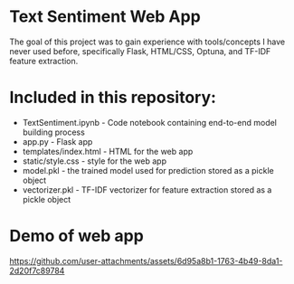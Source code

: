 # Text Sentiment Web App
 
The goal of this project was to gain experience with tools/concepts I have never used before, specifically Flask, HTML/CSS, Optuna, and TF-IDF feature extraction. 

# Included in this repository:

+ TextSentiment.ipynb - Code notebook containing end-to-end model building process
+ app.py - Flask app
+ templates/index.html - HTML for the web app
+ static/style.css - style for the web app
+ model.pkl - the trained model used for prediction stored as a pickle object
+ vectorizer.pkl - TF-IDF vectorizer for feature extraction stored as a pickle object 

# Demo of web app
https://github.com/user-attachments/assets/6d95a8b1-1763-4b49-8da1-2d20f7c89784

